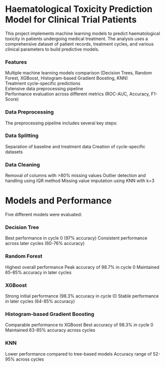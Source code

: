 # Haematological Toxicity Prediction Model for Clinical Trial Patients
This project implements machine learning models to predict haematological toxicity in patients undergoing medical treatment. The analysis uses a comprehensive dataset of patient records, treatment cycles, and various clinical parameters to build predictive models.

### Features

Multiple machine learning models comparison (Decision Trees, Random Forest, XGBoost, Histogram-based Gradient Boosting, KNN)  
Treatment cycle-specific predictions  
Extensive data preprocessing pipeline  
Performance evaluation across different metrics (ROC-AUC, Accuracy, F1-Score)

### Data Preprocessing
The preprocessing pipeline includes several key steps:

### Data Splitting
Separation of baseline and treatment data
Creation of cycle-specific datasets

### Data Cleaning
Removal of columns with >80% missing values
Outlier detection and handling using IQR method
Missing value imputation using KNN with k=3


# Models and Performance
Five different models were evaluated:

### Decision Tree
Best performance in cycle 0 (97% accuracy)
Consistent performance across later cycles (60-76% accuracy)


### Random Forest
Highest overall performance
Peak accuracy of 98.7% in cycle 0
Maintained 65-85% accuracy in later cycles


### XGBoost
Strong initial performance (98.3% accuracy in cycle 0)
Stable performance in later cycles (64-85% accuracy)


### Histogram-based Gradient Boosting
Comparable performance to XGBoost
Best accuracy of 98.3% in cycle 0
Maintained 63-85% accuracy across cycles


### KNN
Lower performance compared to tree-based models
Accuracy range of 52-95% across cycles
